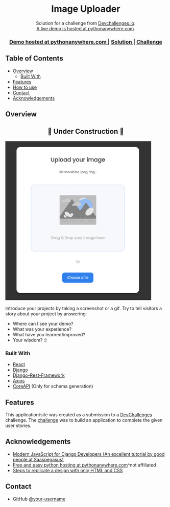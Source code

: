 <!-- Please update value in the {}  -->
<h1 align="center">Image Uploader</h1>

<div align="center">
   Solution for a challenge from  <a href="http://devchallenges.io" target="_blank">Devchallenges.io</a>.
   <br>
   <a href="https://mertsengul.pythonanywhere.com/"> A live demo is hosted at pythonanywhere.com</a>.
</div>

<div align="center">
  <h3>
    <a href="https://mertsengul.pythonanywhere.com/">
      Demo hosted at pythonanywhere.com
    </a>
    <span> | </span>
    <a href="https://{your-url-to-the-solution}">
      Solution
    </a>
    <span> | </span>
    <a href="https://devchallenges.io/challenges/O2iGT9yBd6xZBrOcVirx">
      Challenge
    </a>
  </h3>
</div>

<!-- TABLE OF CONTENTS -->

## Table of Contents

- [Overview](#overview)
  - [Built With](#built-with)
- [Features](#features)
- [How to use](#how-to-use)
- [Contact](#contact)
- [Acknowledgements](#acknowledgements)

<!-- OVERVIEW -->

## Overview

<h2 align="center">🚧 Under Construction 🚧</h2>

![screenshot](https://raw.githubusercontent.com/mert-sengul/devchallenges-image-uploader/main/.github/images/Screenshot_Devchallenges.png)

Introduce your projects by taking a screenshot or a gif. Try to tell visitors a story about your project by answering:

- Where can I see your demo?
- What was your experience?
- What have you learned/improved?
- Your wisdom? :)

### Built With

<!-- This section should list any major frameworks that you built your project using. Here are a few examples.-->

- [React](https://reactjs.org/)
- [Django](https://www.djangoproject.com/start/overview/)
- [Django-Rest-Framework](https://django-rest-framework.org/)
- [Axios](https://axios-http.com/)
- [CoreAPI](https://www.coreapi.org/) (Only for schema generation)


## Features

<!-- List the features of your application or follow the template. Don't share the figma file here :) -->

This application/site was created as a submission to a [DevChallenges](https://devchallenges.io/challenges) challenge. The [challenge](https://devchallenges.io/challenges/O2iGT9yBd6xZBrOcVirx) was to build an application to complete the given user stories.

<!-- ## How To Use -->

<!-- Example: -->

<!-- To clone and run this application, you'll need [Git](https://git-scm.com) and [Node.js](https://nodejs.org/en/download/) (which comes with [npm](http://npmjs.com)) installed on your computer. From your command line:

```bash
# Clone this repository
$ git clone https://github.com/your-user-name/your-project-name

# Install dependencies
$ npm install

# Run the app
$ npm start
``` -->

## Acknowledgements

<!-- This section should list any articles or add-ons/plugins that helps you to complete the project. This is optional but it will help you in the future. For example -->

- [Modern JavaScript for Django Developers (An excellent tutorial by good people at Saaspegasus)](https://www.saaspegasus.com/guides/modern-javascript-for-django-developers/)
- [Free and easy python hosting at pythonanywhere.com](https://pythonanywhere.com)^not affiliated
- [Steps to replicate a design with only HTML and CSS](https://devchallenges-blogs.web.app/how-to-replicate-design/)

## Contact

- GitHub [@your-username](https://{github.com/mert-sengul})
